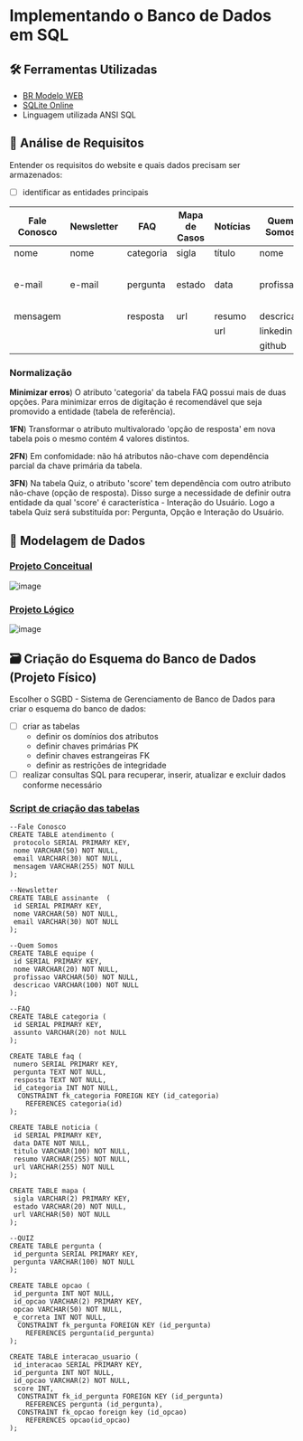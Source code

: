 
# Implementando o Banco de Dados em SQL
## 🛠 Ferramentas Utilizadas
* [BR Modelo WEB](https://app.brmodeloweb.com/#!/main)
* [SQLite Online](https://sqliteonline.com)
* Linguagem utilizada ANSI SQL
## 📝 Análise de Requisitos
Entender os requisitos do website e quais dados precisam ser armazenados:
- [ ] identificar as entidades principais

| Fale Conosco | Newsletter | FAQ       | Mapa de Casos | Notícias | Quem Somos   | Quiz                  |
| ------------ | ---------- | ----------| ------------- | -------- | ------------ | --------------------- |
| nome         | nome       | categoria | sigla         | título   | nome         | pergunta              |
| e-mail       | e-mail     | pergunta  | estado        | data     | profissao    | 4 opções de resposta  |
| mensagem     |            | resposta  | url           | resumo   | descricao    | score                 |
|              |            |           |               | url      | linkedin     |                       |
|              |            |           |               |          | github       |                       |

### Normalização
**Minimizar erros**) O atributo 'categoria' da tabela FAQ possui mais de duas opções. Para minimizar erros de digitação é recomendável que seja promovido a entidade (tabela de referência).

**1FN**) Transformar o atributo multivalorado 'opção de resposta' em nova tabela pois o mesmo contém 4 valores distintos.
  
**2FN**) Em confomidade: não há atributos não-chave com dependência parcial da chave primária da tabela.
  
**3FN**) Na tabela Quiz, o atributo 'score' tem dependência com outro atributo não-chave (opção de resposta). Disso surge a necessidade de definir outra entidade da qual 'score' é característica - Interação do Usuário. Logo a tabela Quiz será substituída por: Pergunta, Opção e Interação do Usuário.

## 🧩 Modelagem de Dados
### [Projeto Conceitual](https://app.brmodeloweb.com/#!/publicview/6645e4209c4fbe1c0ef2029d)
![image](https://github.com/LariVital/PDI-DengueNews/assets/142796669/fe6743a2-4c61-4b50-a72e-99ac0c83cd30)
### [Projeto Lógico](https://app.brmodeloweb.com/#!/publicview/66460f2b9c4fbe1c0ef21e1c)
![image](https://github.com/LariVital/PDI-DengueNews/assets/142796669/4cce42c2-5a9d-4b13-b804-15fcb90e4314)
## 🗃 Criação do Esquema do Banco de Dados (Projeto Físico) 
Escolher o SGBD - Sistema de Gerenciamento de Banco de Dados para criar o esquema do banco de dados:
- [ ] criar as tabelas
  * definir os domínios dos atributos
  * definir chaves primárias PK
  * definir chaves estrangeiras FK
  * definir as restrições de integridade
- [ ] realizar consultas SQL para recuperar, inserir, atualizar e excluir dados conforme necessário
### [Script de criação das tabelas](https://github.com/LariVital/PDI-DengueNews/tree/main/banco-dados/criar_tabelas.sql)
```
--Fale Conosco
CREATE TABLE atendimento ( 
 protocolo SERIAL PRIMARY KEY,  
 nome VARCHAR(50) NOT NULL,  
 email VARCHAR(30) NOT NULL,  
 mensagem VARCHAR(255) NOT NULL
); 

--Newsletter
CREATE TABLE assinante  ( 
 id SERIAL PRIMARY KEY,  
 nome VARCHAR(50) NOT NULL,  
 email VARCHAR(30) NOT NULL 
); 

--Quem Somos
CREATE TABLE equipe (  
 id SERIAL PRIMARY KEY,
 nome VARCHAR(20) NOT NULL,
 profissao VARCHAR(50) NOT NULL, 
 descricao VARCHAR(100) NOT NULL 
); 

--FAQ
CREATE TABLE categoria ( 
 id SERIAL PRIMARY KEY,  
 assunto VARCHAR(20) not NULL
); 

CREATE TABLE faq ( 
 numero SERIAL PRIMARY KEY,  
 pergunta TEXT NOT NULL,  
 resposta TEXT NOT NULL,  
 id_categoria INT NOT NULL,
  CONSTRAINT fk_categoria FOREIGN KEY (id_categoria)
  	REFERENCES categoria(id)
); 

CREATE TABLE noticia ( 
 id SERIAL PRIMARY KEY,  
 data DATE NOT NULL,  
 titulo VARCHAR(100) NOT NULL,  
 resumo VARCHAR(255) NOT NULL,  
 url VARCHAR(255) NOT NULL  
); 

CREATE TABLE mapa ( 
 sigla VARCHAR(2) PRIMARY KEY,  
 estado VARCHAR(20) NOT NULL, 
 url VARCHAR(50) NOT NULL 
); 

--QUIZ
CREATE TABLE pergunta ( 
 id_pergunta SERIAL PRIMARY KEY,  
 pergunta VARCHAR(100) NOT NULL
); 

CREATE TABLE opcao ( 
 id_pergunta INT NOT NULL, 
 id_opcao VARCHAR(2) PRIMARY KEY,  
 opcao VARCHAR(50) NOT NULL,  
 e_correta INT NOT NULL,
  CONSTRAINT fk_pergunta FOREIGN KEY (id_pergunta)
  	REFERENCES pergunta(id_pergunta)
); 

CREATE TABLE interacao_usuario ( 
 id_interacao SERIAL PRIMARY KEY,  
 id_pergunta INT NOT NULL,  
 id_opcao VARCHAR(2) NOT NULL,
 score INT,
  CONSTRAINT fk_id_pergunta FOREIGN KEY (id_pergunta)
  	REFERENCES pergunta (id_pergunta),
  CONSTRAINT fk_opcao foreign key (id_opcao)
  	REFERENCES opcao(id_opcao)
); 

```
